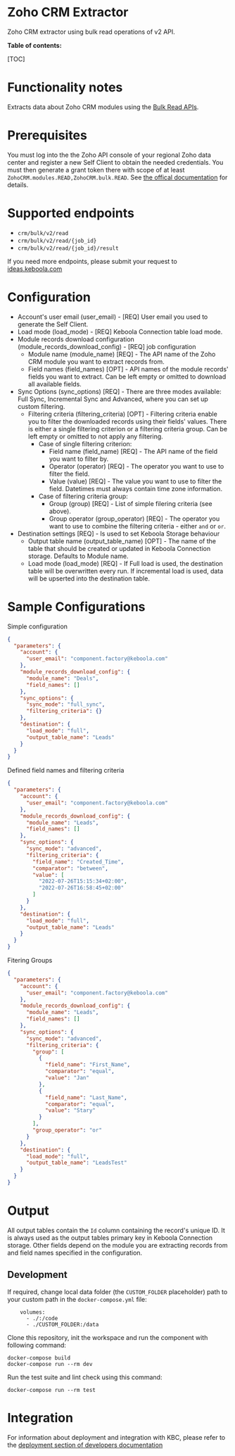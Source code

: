 Zoho CRM Extractor
=============

Zoho CRM extractor using bulk read operations of v2 API.

**Table of contents:**

[TOC]

Functionality notes
===================
Extracts data about Zoho CRM modules using the [Bulk Read APIs](https://www.zoho.com/crm/developer/docs/api/v2/bulk-read/overview.html).

Prerequisites
=============
You must log into the the Zoho API console of your regional Zoho data center and register a new Self Client to obtain the needed credentials. You must then generate a grant token there with scope of at least `ZohoCRM.modules.READ,ZohoCRM.bulk.READ`. See [the offical documentation](https://www.zoho.com/crm/developer/docs/api/v2/auth-request.html#self-client) for details.


Supported endpoints
===================
- `crm/bulk/v2/read`
- `crm/bulk/v2/read/{job_id}`
- `crm/bulk/v2/read/{job_id}/result`

If you need more endpoints, please submit your request to
[ideas.keboola.com](https://ideas.keboola.com/)

Configuration
=============

 - Account's user email (user_email) - [REQ] User email you used to generate the Self Client.
 - Load mode (load_mode) - [REQ] Keboola Connection table load mode.
 - Module records download configuration (module_records_download_config) - [REQ] job configuration
    - Module name (module_name) [REQ] - The API name of the Zoho CRM module you want to extract records from.
    - Field names (field_names) [OPT] - API names of the module records' fields you want to extract. Can be left empty or omitted to download all available fields.
 - Sync Options (sync_options) [REQ] - There are three modes available: Full Sync, Incremental Sync and Advanced, where you can set up custom filtering.
   - Filtering criteria (filtering_criteria) [OPT] - Filtering criteria enable you to filter the downloaded records using their fields' values. There is either a single filtering criterion or a filtering criteria group. Can be left empty or omitted to not apply any filtering.
       - Case of single filtering criterion:
           - Field name (field_name) [REQ] - The API name of the field you want to filter by.
           - Operator (operator) [REQ] - The operator you want to use to filter the field.
           - Value (value) [REQ] - The value you want to use to filter the field. Datetimes must always contain time zone information.
       - Case of filtering criteria group:
           - Group (group) [REQ] - List of simple filering criteria (see above).
           - Group operator (group_operator) [REQ] - The operator you want to use to combine the filtering criteria - either `and` or `or`.
 - Destination settings [REQ] - Is used to set Keboola Storage behaviour
     - Output table name (output_table_name) [OPT] - The name of the table that should be created or updated in Keboola Connection storage. Defaults to Module name.
     - Load mode (load_mode) [REQ] - If Full load is used, the destination table will be overwritten every run. If incremental load is used, data will be upserted into the destination table.

Sample Configurations
=============

Simple configuration
```json
{
  "parameters": {    
    "account": {
      "user_email": "component.factory@keboola.com"
    },
    "module_records_download_config": {
      "module_name": "Deals",
      "field_names": []
    },
    "sync_options": {
      "sync_mode": "full_sync",
      "filtering_criteria": {}
    },
    "destination": {
      "load_mode": "full",
      "output_table_name": "Leads"
    }
  }
}
```
Defined field names and filtering criteria
```json
{
  "parameters": {
    "account": {
      "user_email": "component.factory@keboola.com"
    },
    "module_records_download_config": {
      "module_name": "Leads",
      "field_names": []
    },
    "sync_options": {
      "sync_mode": "advanced",
      "filtering_criteria": {
        "field_name": "Created_Time",
        "comparator": "between",
        "value": [
          "2022-07-26T15:15:34+02:00",
          "2022-07-26T16:58:45+02:00"
        ]
      }
    },
    "destination": {
      "load_mode": "full",
      "output_table_name": "Leads"
    }
  }
}
```
Fitering Groups
```json
{
  "parameters": {
    "account": {
      "user_email": "component.factory@keboola.com"
    },
    "module_records_download_config": {
      "module_name": "Leads",
      "field_names": []
    },
    "sync_options": {
      "sync_mode": "advanced",
      "filtering_criteria": {
        "group": [
          {
            "field_name": "First_Name",
            "comparator": "equal",
            "value": "Jan"
          },
          {
            "field_name": "Last_Name",
            "comparator": "equal",
            "value": "Stary"
          }
        ],
        "group_operator": "or"
      }
    },
    "destination": {
      "load_mode": "full",
      "output_table_name": "LeadsTest"
    }
  }
}
```

Output
======
All output tables contain the `Id` column containing the record's unique ID. It is always used as the output tables primary key in Keboola Connection storage. Other fields depend on the module you are extracting records from and field names specified in the configuration.

Development
-----------

If required, change local data folder (the `CUSTOM_FOLDER` placeholder) path to your custom path in
the `docker-compose.yml` file:

~~~~~~~~~~~~~~~~~~~~~~~~~~~~~~~~~~~~~~~~~~~~~~~~~~~~~~~~~~~~~~~~~~~~~~~~~~~~~~~~
    volumes:
      - ./:/code
      - ./CUSTOM_FOLDER:/data
~~~~~~~~~~~~~~~~~~~~~~~~~~~~~~~~~~~~~~~~~~~~~~~~~~~~~~~~~~~~~~~~~~~~~~~~~~~~~~~~

Clone this repository, init the workspace and run the component with following command:

~~~~~~~~~~~~~~~~~~~~~~~~~~~~~~~~~~~~~~~~~~~~~~~~~~~~~~~~~~~~~~~~~~~~~~~~~~~~~~~~
docker-compose build
docker-compose run --rm dev
~~~~~~~~~~~~~~~~~~~~~~~~~~~~~~~~~~~~~~~~~~~~~~~~~~~~~~~~~~~~~~~~~~~~~~~~~~~~~~~~

Run the test suite and lint check using this command:

~~~~~~~~~~~~~~~~~~~~~~~~~~~~~~~~~~~~~~~~~~~~~~~~~~~~~~~~~~~~~~~~~~~~~~~~~~~~~~~~
docker-compose run --rm test
~~~~~~~~~~~~~~~~~~~~~~~~~~~~~~~~~~~~~~~~~~~~~~~~~~~~~~~~~~~~~~~~~~~~~~~~~~~~~~~~

Integration
===========

For information about deployment and integration with KBC, please refer to the
[deployment section of developers documentation](https://developers.keboola.com/extend/component/deployment/)